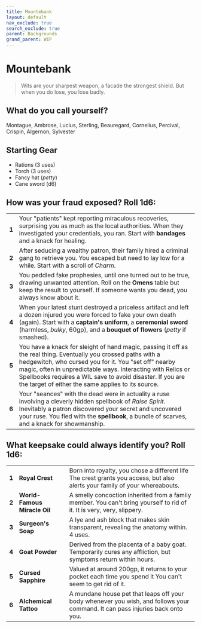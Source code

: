 ```yaml
---
title: Mountebank
layout: default
nav_exclude: true
search_exclude: true
parent: Backgrounds
grand_parent: WIP
---
```


# Mountebank

> Wits are your sharpest weapon, a facade the strongest shield. But when you do lose, you lose badly. 

## What do you call yourself?

Montague, Ambrose, Lucius, Sterling, Beauregard, Cornelius, Percival, Crispin, Algernon, Sylvester

## Starting Gear

- Rations (3 uses)
- Torch (3 uses)
- Fancy hat (_petty_)
- Cane sword (d6)

## How was your fraud exposed? Roll 1d6:

|       |                                                              |
| ----- | ------------------------------------------------------------ |
| **1** | Your "patients" kept reporting miraculous recoveries, surprising you as much as the local authorities. When they investigated your credentials, you ran. Start with **bandages** and a knack for healing. |
| **2** | After seducing a wealthy patron, their family hired a criminal gang to retrieve you. You escaped but need to lay low for a while. Start with a scroll of _Charm_. |
| **3** | You peddled fake prophesies, until one turned out to be true, drawing unwanted attention. Roll on the **Omens** table but keep the result to yourself. If someone wants you dead, you always know about it.  |
| **4** | When your latest stunt destroyed a priceless artifact and left a dozen injured you were forced to fake your own death (again). Start with a **captain's uniform**, a **ceremonial sword** (harmless, _bulky_, 60gp), and a **bouquet of flowers** (_petty_ if smashed). |
| **5** | You have a knack for sleight of hand magic, passing it off as the real thing. Eventually you crossed paths with a hedgewitch, who cursed you for it. You "set off" nearby magic, often in unpredictable ways. Interacting with Relics or Spellbooks requires a WIL save to avoid disaster. If you are the target of either the same applies to its source. |
| **6** | Your "seances" with the dead were in actuality a ruse involving a cleverly hidden spellbook of _Raise Spirit_. Inevitably a patron discovered your secret and uncovered your ruse. You fled with the **spellbook**, a bundle of scarves, and a knack for showmanship. |

## What keepsake could always identify you? Roll 1d6:

|       |                                    |                                                              |
| ----- | ---------------------------------- | ------------------------------------------------------------ |
| **1** | **Royal Crest**                    | Born into royalty, you chose a different life The crest grants you access, but also alerts your family of your whereabouts. |
| **2** | **World-Famous Miracle Oil**       | A smelly concoction inherited from a family member. You can't bring yourself to rid of it. It is very, very, slippery. |
| **3** | **Surgeon's Soap**                 | A lye and ash block that makes skin transparent, revealing the anatomy within. 4 uses. |
| **4** | **Goat Powder**                    | Derived from the placenta of a baby goat.  Temporarily cures any affliction, but symptoms return within hours. |
| **5** | **Cursed Sapphire**                | Valued at around 200gp, it returns to your pocket each time you spend it You can't seem to get rid of it. |
| **6** | **Alchemical Tattoo**              | A mundane house pet that leaps off your body whenever you wish, and follows your command. It can pass injuries back onto you.    |
